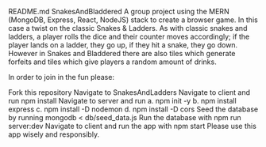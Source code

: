 README.md
SnakesAndBladdered
A group project using the MERN (MongoDB, Express, React, NodeJS) stack to create a browser game. In this case a twist on the classic Snakes & Ladders. As with classic snakes and ladders, a player rolls the dice and their counter moves accordingly; if the player lands on a ladder, they go up, if they hit a snake, they go down. However in Snakes and Bladdered there are also tiles which generate forfeits and tiles which give players a random amount of drinks.

In order to join in the fun please:

Fork this repository
Navigate to SnakesAndLadders
Navigate to client and run npm install
Navigate to server and run a. npm init -y b. npm install express c. npm install -D nodemon d. npm install -D cors
Seed the database by running mongodb < db/seed_data.js
Run the database with npm run server:dev
Navigate to client and run the app with npm start
Please use this app wisely and responsibly.
